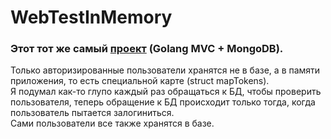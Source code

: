 # WebTestInMemory
### Этот тот же самый [проект](https://github.com/kreslojerry/WebTest) (Golang MVC + MongoDB).  
Только авторизированные пользователи хранятся не в базе, а в памяти приложения, 
то есть специальной карте (struct mapTokens).  
Я подумал как-то глупо каждый раз обращаться к БД, чтобы проверить пользователя, теперь обращение к БД происходит только тогда, когда пользователь пытается залогиниться.  
Сами пользователи все также хранятся в базе.
